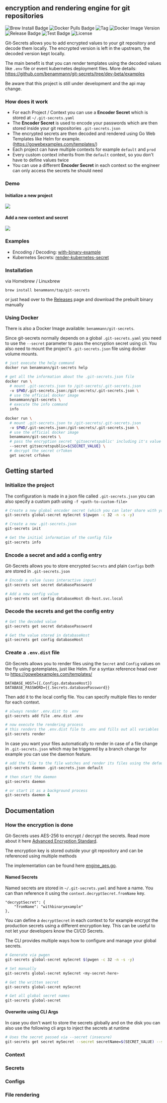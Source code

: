 ## encryption and rendering engine for git repositories

![Brew Install Badge](https://img.shields.io/github/downloads/benammann/git-secrets/total?label=brew%20installs)
![Docker Pulls Badge](https://img.shields.io/docker/pulls/benammann/git-secrets)
![Tag](https://img.shields.io/github/v/release/benammann/git-secrets?label=brew%20tag)
![Docker Image Version](https://img.shields.io/docker/v/benammann/git-secrets?label=docker%20image%20tag)
![Release Badge](https://github.com/benammann/git-secrets/actions/workflows/brew-release.yml/badge.svg)
![Test Badge](https://github.com/benammann/git-secrets/actions/workflows/docker-release.yml/badge.svg)
![License](https://img.shields.io/github/license/benammann/git-secrets)

Git-Secrets allows you to add encrypted values to your git repository and decode them locally. The encrypted version is left in the upstream, the decoded version kept locally.

The main benefit is that you can render templates using the decoded values like `.env` file or event kubernetes deployment files. More details: https://github.com/benammann/git-secrets/tree/dev-beta/examples

Be aware that this project is still under development and the api may change.

### How does it work

- For each Project / Context you can use a **Encoder Secret** which is stored at `~/.git-secrets.yaml`
- The **Encoder Secret** is used to encode your passwords which are then stored inside your git repositories `.git-secrets.json`
- The encrypted secrets are then decoded and rendered using Go Web Templates like Helm for example. (https://gowebexamples.com/templates/)
- Each project can have multiple contexts for example `default` and `prod`
- Every custom context inherits from the `default` context, so you don't have to define values twice
- You can use a different **Encoder Secret** in each context so the engineer can only access the secrets he should need

### Demo

#### Initialize a new project
![](docs/git-secrets-init-demo.gif)

#### Add a new context and secret
![](docs/git-secrets-contexts-demo.gif)

### Examples

- Encoding / Decoding: [with-binary-example](examples/with-binary-example)
- Kubernetes Secrets: [render-kubernetes-secret](examples/render-kubernetes-secret)

### Installation

via Homebrew / Linuxbrew
```
brew install benammann/tap/git-secrets 
```

or just head over to the [Releases](https://github.com/benammann/git-secrets/releases) page and download the prebuilt binary manually

### Using Docker

There is also a Docker Image available: `benammann/git-secrets`.

Since git-secrets normally depends on a global `.git-secrets.yaml` you need to use the `--secret` parameter to pass the encryption secret using cli.
You also need to mount the project's `.git-secrets.json` file using docker volume mounts.

````bash
# just execute the help command
docker run benamnann/git-secrets help

# get all the information about the .git-secrets.json file
docker run \
  # mount .git-secrets.json to /git-secrets/.git-secrets.json
  -v $PWD/.git-secrets.json:/git-secrets/.git-secrets.json \
  # use the official docker image
  benammann/git-secrets \
  # execute the info command
  info
  
docker run \
  # mount .git-secrets.json to /git-secrets/.git-secrets.json
  -v $PWD/.git-secrets.json:/git-secrets/.git-secrets.json \
  # use the official docker image
  benammann/git-secrets \
  # pass the encryption secret 'gitsecretspublic' including it's value from an local Environment variable to docker
  --secret gitsecretspublic=${SECRET_VALUE} \
  # decrypt the secret crToken
  get secret crToken 
````

## Getting started

### Initialize the project
The configuration is made in a json file called `.git-secrets.json` you can also specify a custom path using `-f <path-to-custom-file>`

```bash
# Create a new global encoder secret (which you can later share with your team)
git-secrets global-secret mySecret $(pwgen -c 32 -n -s -y)

# Create a new .git-secrets.json
git-secrets init

# Get the initial information of the config file
git-secrets info
```

### Encode a secret and add a config entry

Git-Secrets allows you to store encrypted `Secrets` and plain `Configs` both are stored in `.git-secrets.json`

```bash
# Encode a value (uses interactive input)
git-secrets set secret databasePassword

# Add a new config value
git-secrets set config databaseHost db-host.svc.local
```

### Decode the secrets and get the config entry

```bash
# Get the decoded value
git-secrets get secret databasePassword

# Get the value stored in databaseHost
git-secrets get config databaseHost
```

### Create a `.env.dist` file

Git-Secrets allows you to render files using the `Secret` and `Config` values on the fly using gotemplates, just like Helm. For a syntax reference head over to https://gowebexamples.com/templates/

````text
DATABASE_HOST={{.Configs.databaseHost}}
DATABASE_PASSWORD={{.Secrets.databasePassword}}
````

Then add it to the local config file. You can specify multiple files to render for each context.

````bash
# always render .env.dist to .env
git-secrets add file .env.dist .env

# now execute the rendering process
# this renders the .env.dist file to .env and fills out all variables
git-secrets render
````

In case you want your files automatically to render in case of a file change in `.git-secrets.json` which may be triggered by a branch change for example you can use the daemon feature.

````bash
# add the file to the file watches and render its files using the default context
git-secrets daemon .git-secrets.json default

# then start the daemon
git-secrets daemon

# or start it as a background process
git-secrets daemon &
````

## Documentation

### How the encryption is done

Git-Secrets uses AES-256 to encrypt / decrypt the secrets. Read more about it here [Advanced Encryption Standard](https://de.wikipedia.org/wiki/Advanced_Encryption_Standard).

The encryption key is stored outside your git repository and can be referenced using multiple methods

The implementation can be found here [engine_aes.go](pkg/encryption/engine_aes.go).

#### Named Secrets
Named secrets are stored in `~/.git-secrets.yaml` and have a name. You can than reference it using the `context.decryptSecret.fromName` key.

````
"decryptSecret": {
    "fromName": "withbinaryexample"
},
````

You can define a `decryptSecret` in each context to for example encrypt the production secrets using a different encryption key. This can be useful to not let your developers know the CI/CD Secrets.

The CLI provides multiple ways how to configure and manage your global secrets.
```bash
# Generate via pwgen 
git-secrets global-secret mySecret $(pwgen -c 32 -n -s -y)

# Set manually
git-secrets global-secret mySecret <my-secret-here>

# Get the written secret
git-secrets global-secret mySecret

# Get all global secret names
git-secrets global-secret
```

#### Overwrite using CLI Args

In case you don't want to store the secrets globally and on the disk you can also use the following cli args to inject the secrets at runtime

```bash
# Uses the secret passed via --secret (insecure)
git-secrets get secret mySecret --secret secretName=$(SECRET_VALUE) --secret secretName1=$(SECRET_VALUE_1)
```

### Context

### Secrets

### Configs

### File rendering